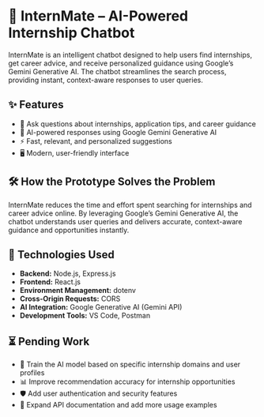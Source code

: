 # 🚀 InternMate – AI-Powered Internship Chatbot

InternMate is an intelligent chatbot designed to help users find internships, get career advice, and receive personalized guidance using Google’s Gemini Generative AI. The chatbot streamlines the search process, providing instant, context-aware responses to user queries.

## ✨ Features

- 💬 Ask questions about internships, application tips, and career guidance
- 🤖 AI-powered responses using Google Gemini Generative AI
- ⚡ Fast, relevant, and personalized suggestions
- 🖥️ Modern, user-friendly interface

## 🛠️ How the Prototype Solves the Problem

InternMate reduces the time and effort spent searching for internships and career advice online. By leveraging Google’s Gemini Generative AI, the chatbot understands user queries and delivers accurate, context-aware guidance and opportunities instantly.

## 🧰 Technologies Used

- **Backend:** Node.js, Express.js
- **Frontend:** React.js
- **Environment Management:** dotenv
- **Cross-Origin Requests:** CORS
- **AI Integration:** Google Generative AI (Gemini API)
- **Development Tools:** VS Code, Postman

## ⏳ Pending Work

- 🧠 Train the AI model based on specific internship domains and user profiles
- 📊 Improve recommendation accuracy for internship opportunities
- 🛡️ Add user authentication and security features
- 📝 Expand API documentation and add more usage examples

